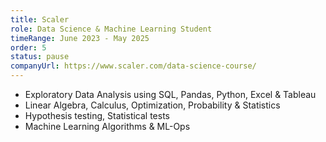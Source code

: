 ```yaml
---
title: Scaler
role: Data Science & Machine Learning Student
timeRange: June 2023 - May 2025
order: 5
status: pause
companyUrl: https://www.scaler.com/data-science-course/
---
```


<!--StartFragment-->

- Exploratory Data Analysis using SQL, Pandas, Python, Excel & Tableau
- Linear Algebra, Calculus, Optimization, Probability & Statistics
- Hypothesis testing, Statistical tests
- Machine Learning Algorithms & ML-Ops

<!--EndFragment-->
